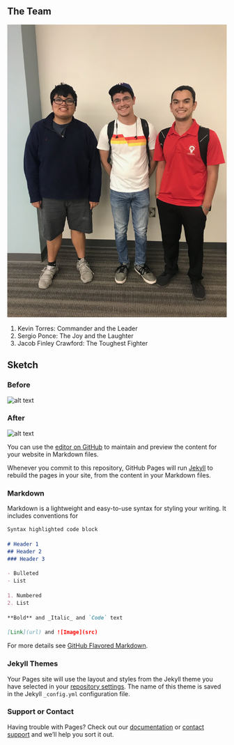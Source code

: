 ## The Team
![alt text](https://raw.githubusercontent.com/SapphireLion/p1.21/master/GroupPhoto.JPG)
1. Kevin Torres: Commander and the Leader
2. Sergio Ponce: The Joy and the Laughter
3. Jacob Finley Crawford: The Toughest Fighter

## Sketch
### Before
![alt text](https://raw.githubusercontent.com/SapphireLion/p1.21/master/sketch2.png)

### After
![alt text](https://raw.githubusercontent.com/SapphireLion/p1.21/master/sketch1.png)


You can use the [editor on GitHub](https://github.com/SapphireLion/p1.21/edit/master/index.md) to maintain and preview the content for your website in Markdown files.

Whenever you commit to this repository, GitHub Pages will run [Jekyll](https://jekyllrb.com/) to rebuild the pages in your site, from the content in your Markdown files.

### Markdown

Markdown is a lightweight and easy-to-use syntax for styling your writing. It includes conventions for

```markdown
Syntax highlighted code block

# Header 1
## Header 2
### Header 3

- Bulleted
- List

1. Numbered
2. List

**Bold** and _Italic_ and `Code` text

[Link](url) and ![Image](src)
```

For more details see [GitHub Flavored Markdown](https://guides.github.com/features/mastering-markdown/).

### Jekyll Themes

Your Pages site will use the layout and styles from the Jekyll theme you have selected in your [repository settings](https://github.com/SapphireLion/p1.21/settings). The name of this theme is saved in the Jekyll `_config.yml` configuration file.

### Support or Contact

Having trouble with Pages? Check out our [documentation](https://help.github.com/categories/github-pages-basics/) or [contact support](https://github.com/contact) and we’ll help you sort it out.
